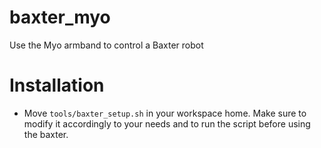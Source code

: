 # baxter_myo
Use the Myo armband to control a Baxter robot

# Installation

* Move `tools/baxter_setup.sh` in your workspace home. Make sure to
  modify it accordingly to your needs and to run the script before
  using the baxter.
